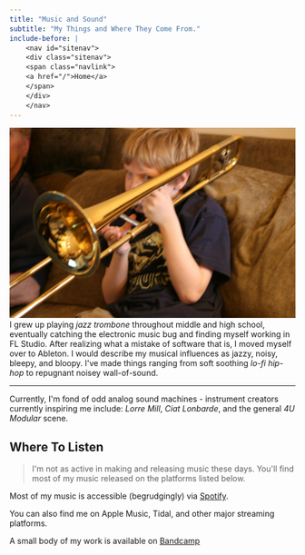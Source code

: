 ```yaml
---
title: "Music and Sound"
subtitle: "My Things and Where They Come From."
include-before: |
    <nav id="sitenav">
    <div class="sitenav">
    <span class="navlink">
    <a href="/">Home</a>
    </span>
    </div>
    </nav>
---
```




![Me playing the trombone](img/trombone.webp)
I grew up playing *jazz trombone* throughout middle and high school, eventually
catching the electronic music bug and finding myself working in FL Studio. After
realizing what a mistake of software that is, I moved myself over to Ableton. I
would describe my musical influences as jazzy, noisy, bleepy, and bloopy. I've made
things ranging from soft soothing _lo-fi hip-hop_ to repugnant noisey wall-of-sound.

-------

Currently, I'm fond of odd analog sound machines - instrument creators currently inspiring
me include: *Lorre Mill*, *Ciat Lonbarde*, and the general *4U Modular* scene.


## Where To Listen

> I'm not as active in making and releasing music these days. You'll find most of my music released on the platforms listed below.

Most of my music is accessible (begrudgingly) via [Spotify](https://open.spotify.com/artist/2stp6XCHbjsyVmOYGyYBuz?si=i3yoQQjXTY-YWtr2vZ96Aw).

You can also find me on Apple Music, Tidal, and other major streaming platforms.

A small body of my work is available on [Bandcamp](https://zaneschaffer.bandcamp.com)
